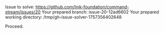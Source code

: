Issue to solve: https://github.com/link-foundation/command-stream/issues/20
Your prepared branch: issue-20-12ad6602
Your prepared working directory: /tmp/gh-issue-solver-1757356402648

Proceed.
